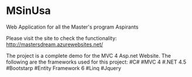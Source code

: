 # MSinUsa
Web Application for all the Master's program Aspirants

Please visit the site to check the functionality:
http://mastersdream.azurewebsites.net/

The project is a complete demo for the MVC 4 Asp.net Website. The following are the frameworks used for this project:
#C#
#MVC 4
#.NET 4.5
#Bootstarp
#Entity Framework 6
#Linq 
#Jquery
